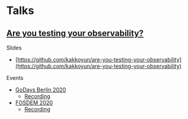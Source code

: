 # Talks

## [Are you testing your observability?](http://are-you-testing-your-observability.now.sh)

Slides 
* [https://github.com/kakkoyun/are-you-testing-your-observability](https://github.com/kakkoyun/are-you-testing-your-observability)

Events
* [GoDays Berlin 2020](https://www.godays.io/conferenceday1)
  * [Recording](https://youtu.be/LU6D5cNeHks)
* [FOSDEM 2020](https://fosdem.org/2020/schedule/event/testing_observability/)
  * [Recording](https://video.fosdem.org/2020/UD2.120/testing_observability.mp4)
